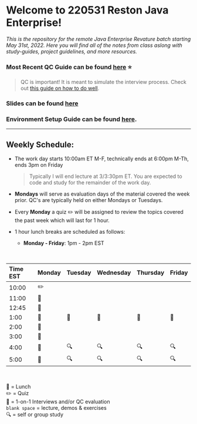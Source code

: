 # Welcome to 220531 Reston Java Enterprise!
*This is the repository for the remote Java Enterprise Revature batch starting May 31st, 2022.
Here you will find all of the notes from class aslong with study-guides, project guidelines, and more resources.*

### Most Recent QC Guide can be found [here](https://github.com/220531-Enterprise/demos) :star:
> QC is important! It is meant to simulate the interview process.  Check out [this guide on how to do well](). 

### Slides can be found [here](https://docs.google.com/presentation/d/1lOrz4BWbZO4tkQlK94SQ08ARVwq9n5bCRLMNoEXTtec/edit#slide=id.p)

### Environment Setup Guide can be found [here](https://github.com/sophiagavrila/environment-setup).
---

## Weekly Schedule:
* The work day starts 10:00am ET M-F, technically ends at 6:00pm M-Th, ends 3pm on Friday
  > Typically I will end lecture at 3/3:30pm ET.  You are expected to code and study for the remainder of the work day.
 
* **Mondays** will serve as evaluation days of the material covered the week prior. QC's are typically held on either Mondays or Tuesdays.

* Every **Monday** a quiz :pencil2: will be assigned to review the topics covered the past week which will last for 1 hour.

* 1 hour lunch breaks are scheduled as follows:
  - **Monday - Friday**: 1pm - 2pm EST
 
<br>

Time EST |  Monday | Tuesday | Wednesday | Thursday |   Friday   |
:--------|---------|---------|-----------|----------|------------|
10:00    |   :pencil2:      |         |           |          |            |
11:00    |   :speech_balloon:      |         |           |          |            |
12:45    | :speech_balloon: |         |           |          |            |
1:00    | :pizza:  |  :pizza:       |  :pizza:        |    :pizza:      |    :pizza:       |
2:00    |   :speech_balloon:      |         |           |          |            |
3:00    |   :speech_balloon:      |         |          |          |         |
4:00    |  :speech_balloon:       |  :mag:     |      :mag:      |   :mag:       |   :mag:         |
5:00    |  :speech_balloon:       |  :mag:       |   :mag:        |    :mag:      |    :mag:      | 

<br>

:pizza: = Lunch <br>
:pencil2: = Quiz <br>
:speech_balloon: = 1-on-1 Interviews and/or QC evaluation <br>
`blank space` = lecture, demos & exercises <br>
:mag: = self or group study 

